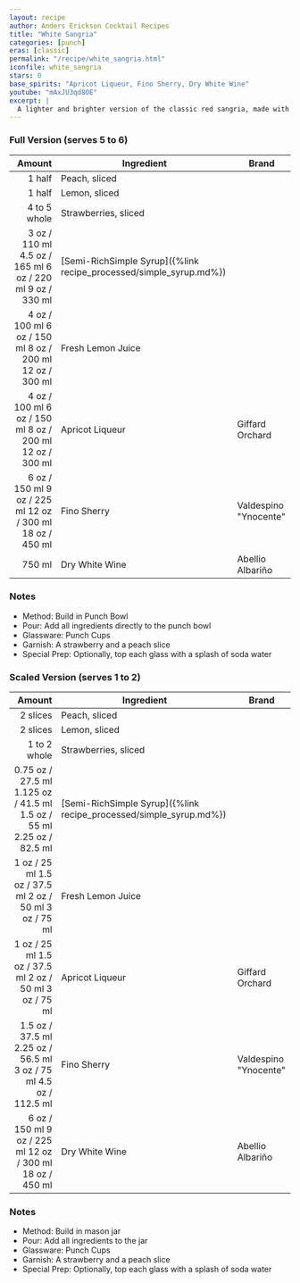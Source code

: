 ```yaml
---
layout: recipe
author: Anders Erickson Cocktail Recipes
title: "White Sangria"
categories: [punch]
eras: [classic]
permalink: "/recipe/white_sangria.html"
iconfile: white_sangria
stars: 0
base_spirits: "Apricot Liqueur, Fino Sherry, Dry White Wine"
youtube: "mAxJU3qd8OE"
excerpt: |
  A lighter and brighter version of the classic red sangria, made with white wine, fresh fruit, and a touch of sweetness.
---
```


<div class="subrecipe" markdown="1">

### Full Version (serves 5 to 6)

|       Amount | Ingredient                                               | Brand                 |
| -----------: | -------------------------------------------------------- | --------------------- |
|       1 half | Peach, sliced                                            |
|       1 half | Lemon, sliced                                            |
| 4 to 5 whole | Strawberries, sliced                                     |
|         <span class="onex active">3 oz / 110 ml</span> <span class="onehalfx">4.5 oz / 165 ml</span> <span class="twox">6 oz / 220 ml</span> <span class="threex">9 oz / 330 ml</span> | [Semi-RichSimple Syrup]({%link recipe_processed/simple_syrup.md%}) |
|         <span class="onex active">4 oz / 100 ml</span> <span class="onehalfx">6 oz / 150 ml</span> <span class="twox">8 oz / 200 ml</span> <span class="threex">12 oz / 300 ml</span> | Fresh Lemon Juice                                        |
|         <span class="onex active">4 oz / 100 ml</span> <span class="onehalfx">6 oz / 150 ml</span> <span class="twox">8 oz / 200 ml</span> <span class="threex">12 oz / 300 ml</span> | Apricot Liqueur                                          | Giffard Orchard       |
|         <span class="onex active">6 oz / 150 ml</span> <span class="onehalfx">9 oz / 225 ml</span> <span class="twox">12 oz / 300 ml</span> <span class="threex">18 oz / 450 ml</span> | Fino Sherry                                              | Valdespino "Ynocente" |
|       750 ml | Dry White Wine                                           | Abellio Albariño      |

### Notes

- Method: Build in Punch Bowl
- Pour: Add all ingredients directly to the punch bowl
- Glassware: Punch Cups
- Garnish: A strawberry and a peach slice
- Special Prep: Optionally, top each glass with a splash of soda water

</div>
<div class="subrecipe" markdown="1">

### Scaled Version (serves 1 to 2)

|       Amount | Ingredient                                               | Brand                 |
| -----------: | -------------------------------------------------------- | --------------------- |
|     2 slices | Peach, sliced                                            |
|     2 slices | Lemon, sliced                                            |
| 1 to 2 whole | Strawberries, sliced                                     |
|      <span class="onex active">0.75 oz / 27.5 ml</span> <span class="onehalfx">1.125 oz / 41.5 ml</span> <span class="twox">1.5 oz / 55 ml</span> <span class="threex">2.25 oz / 82.5 ml</span> | [Semi-RichSimple Syrup]({%link recipe_processed/simple_syrup.md%}) |
|         <span class="onex active">1 oz / 25 ml</span> <span class="onehalfx">1.5 oz / 37.5 ml</span> <span class="twox">2 oz / 50 ml</span> <span class="threex">3 oz / 75 ml</span> | Fresh Lemon Juice                                        |
|         <span class="onex active">1 oz / 25 ml</span> <span class="onehalfx">1.5 oz / 37.5 ml</span> <span class="twox">2 oz / 50 ml</span> <span class="threex">3 oz / 75 ml</span> | Apricot Liqueur                                          | Giffard Orchard       |
|       <span class="onex active">1.5 oz / 37.5 ml</span> <span class="onehalfx">2.25 oz / 56.5 ml</span> <span class="twox">3 oz / 75 ml</span> <span class="threex">4.5 oz / 112.5 ml</span> | Fino Sherry                                              | Valdespino "Ynocente" |
|         <span class="onex active">6 oz / 150 ml</span> <span class="onehalfx">9 oz / 225 ml</span> <span class="twox">12 oz / 300 ml</span> <span class="threex">18 oz / 450 ml</span> | Dry White Wine                                           | Abellio Albariño      |

### Notes

- Method: Build in mason jar
- Pour: Add all ingredients to the jar
- Glassware: Punch Cups
- Garnish: A strawberry and a peach slice
- Special Prep: Optionally, top each glass with a splash of soda water

</div>

